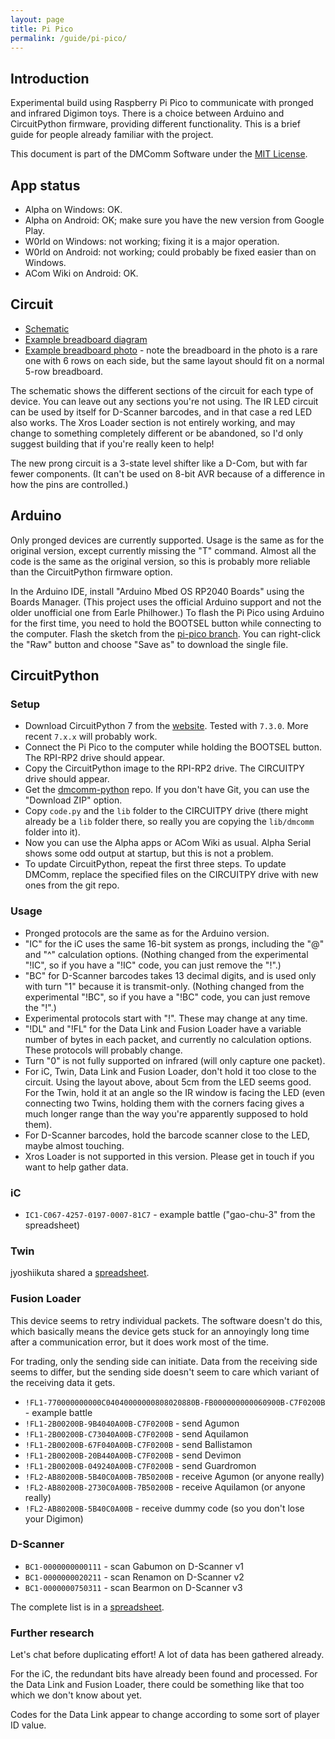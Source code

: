 ```yaml
---
layout: page
title: Pi Pico
permalink: /guide/pi-pico/
---
```


## Introduction

Experimental build using Raspberry Pi Pico to communicate with pronged and infrared Digimon toys. There is a choice between Arduino and CircuitPython firmware, providing different functionality. This is a brief guide for people already familiar with the project.

This document is part of the DMComm Software under the [MIT License](https://github.com/dmcomm/dmcomm-python/blob/main/LICENSE.txt). 

## App status

* Alpha on Windows: OK.
* Alpha on Android: OK; make sure you have the new version from Google Play.
* W0rld on Windows: not working; fixing it is a major operation.
* W0rld on Android: not working; could probably be fixed easier than on Windows.
* ACom Wiki on Android: OK.

## Circuit

* [Schematic](/images/pi_pico_schematic.pdf)
* [Example breadboard diagram](/images/pi_pico_breadboard.png)
* [Example breadboard photo](/images/pi_pico_breadboard.jpg) - note the breadboard in the photo is a rare one with 6 rows on each side, but the same layout should fit on a normal 5-row breadboard.

The schematic shows the different sections of the circuit for each type of device. You can leave out any sections you're not using. The IR LED circuit can be used by itself for D-Scanner barcodes, and in that case a red LED also works. The Xros Loader section is not entirely working, and may change to something completely different or be abandoned, so I'd only suggest building that if you're really keen to help!

The new prong circuit is a 3-state level shifter like a D-Com, but with far fewer components. (It can't be used on 8-bit AVR because of a difference in how the pins are controlled.)

## Arduino

Only pronged devices are currently supported. Usage is the same as for the original version, except currently missing the "T" command. Almost all the code is the same as the original version, so this is probably more reliable than the CircuitPython firmware option.

In the Arduino IDE, install "Arduino Mbed OS RP2040 Boards" using the Boards Manager. (This project uses the official Arduino support and not the older unofficial one from Earle Philhower.) To flash the Pi Pico using Arduino for the first time, you need to hold the BOOTSEL button while connecting to the computer. Flash the sketch from the [pi-pico branch](https://github.com/dmcomm/dmcomm-project/blob/pi-pico/dmcomm/dmcomm.ino). You can right-click the "Raw" button and choose "Save as" to download the single file.

## CircuitPython

### Setup

* Download CircuitPython 7 from the [website](https://circuitpython.org/board/raspberry_pi_pico/). Tested with `7.3.0`. More recent `7.x.x` will probably work.
* Connect the Pi Pico to the computer while holding the BOOTSEL button. The RPI-RP2 drive should appear.
* Copy the CircuitPython image to the RPI-RP2 drive. The CIRCUITPY drive should appear.
* Get the [dmcomm-python](https://github.com/dmcomm/dmcomm-python) repo. If you don't have Git, you can use the "Download ZIP" option.
* Copy `code.py` and the `lib` folder to the CIRCUITPY drive (there might already be a `lib` folder there, so really you are copying the `lib/dmcomm` folder into it).
* Now you can use the Alpha apps or ACom Wiki as usual. Alpha Serial shows some odd output at startup, but this is not a problem.
* To update CircuitPython, repeat the first three steps. To update DMComm, replace the specified files on the CIRCUITPY drive with new ones from the git repo.

### Usage

* Pronged protocols are the same as for the Arduino version.
* "IC" for the iC uses the same 16-bit system as prongs, including the "@" and "^" calculation options. (Nothing changed from the experimental "!IC", so if you have a "!IC" code, you can just remove the "!".)
* "BC" for D-Scanner barcodes takes 13 decimal digits, and is used only with turn "1" because it is transmit-only. (Nothing changed from the experimental "!BC", so if you have a "!BC" code, you can just remove the "!".)
* Experimental protocols start with "!". These may change at any time.
* "!DL" and "!FL" for the Data Link and Fusion Loader have a variable number of bytes in each packet, and currently no calculation options. These protocols will probably change.
* Turn "0" is not fully supported on infrared (will only capture one packet).
* For iC, Twin, Data Link and Fusion Loader, don't hold it too close to the circuit. Using the layout above, about 5cm from the LED seems good. For the Twin, hold it at an angle so the IR window is facing the LED (even connecting two Twins, holding them with the corners facing gives a much longer range than the way you're apparently supposed to hold them).
* For D-Scanner barcodes, hold the barcode scanner close to the LED, maybe almost touching.
* Xros Loader is not supported in this version. Please get in touch if you want to help gather data.

### iC

* `IC1-C067-4257-0197-0007-81C7` - example battle ("gao-chu-3" from the spreadsheet)

### Twin

jyoshiikuta shared a [spreadsheet](https://docs.google.com/spreadsheets/d/1-puBPGGxOGDkeOiYYP0wp9RQacDEvTBs/edit).

### Fusion Loader

This device seems to retry individual packets. The software doesn't do this, which basically means the device gets stuck for an annoyingly long time after a communication error, but it does work most of the time.

For trading, only the sending side can initiate. Data from the receiving side seems to differ, but the sending side doesn't seem to care which variant of the receiving data it gets.

* `!FL1-770000000000C04040000000808020880B-FB000000000060900B-C7F0200B` - example battle
* `!FL1-2B00200B-9B4040A00B-C7F0200B` - send Agumon
* `!FL1-2B00200B-C73040A00B-C7F0200B` - send Aquilamon
* `!FL1-2B00200B-67F040A00B-C7F0200B` - send Ballistamon
* `!FL1-2B00200B-20B440A00B-C7F0200B` - send Devimon
* `!FL1-2B00200B-049240A00B-C7F0200B` - send Guardromon
* `!FL2-AB80200B-5B40C0A00B-7B50200B` - receive Agumon (or anyone really)
* `!FL2-AB80200B-2730C0A00B-7B50200B` - receive Aquilamon (or anyone really)
* `!FL2-AB80200B-5B40C0A00B` - receive dummy code (so you don't lose your Digimon)

### D-Scanner

* `BC1-0000000000111` - scan Gabumon on D-Scanner v1
* `BC1-0000000020211` - scan Renamon on D-Scanner v2
* `BC1-0000000750311` - scan Bearmon on D-Scanner v3

The complete list is in a [spreadsheet](https://docs.google.com/spreadsheets/d/1wiIKQ0mRrzf5UuVdZyyg1QeLWvLohZ7D/edit).

### Further research

Let's chat before duplicating effort! A lot of data has been gathered already.

For the iC, the redundant bits have already been found and processed. For the Data Link and Fusion Loader, there could be something like that too which we don't know about yet.

Codes for the Data Link appear to change according to some sort of player ID value.
